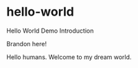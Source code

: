 # hello-world
Hello World Demo Introduction

Brandon here! 

Hello humans.  Welcome to my dream world.

